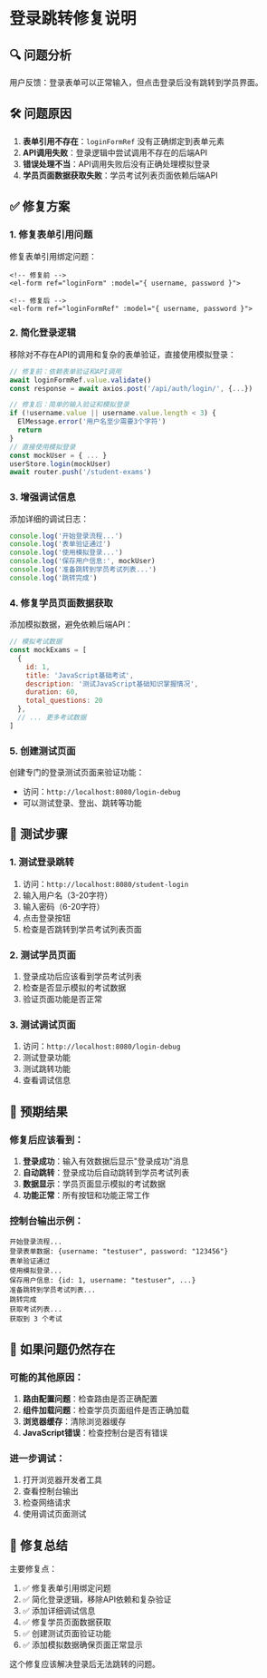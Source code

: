 # 登录跳转修复说明

## 🔍 问题分析
用户反馈：登录表单可以正常输入，但点击登录后没有跳转到学员界面。

## 🛠️ 问题原因
1. **表单引用不存在**：`loginFormRef` 没有正确绑定到表单元素
2. **API调用失败**：登录逻辑中尝试调用不存在的后端API
3. **错误处理不当**：API调用失败后没有正确处理模拟登录
4. **学员页面数据获取失败**：学员考试列表页面依赖后端API

## ✅ 修复方案

### 1. 修复表单引用问题
修复表单引用绑定问题：
```vue
<!-- 修复前 -->
<el-form ref="loginForm" :model="{ username, password }">

<!-- 修复后 -->
<el-form ref="loginFormRef" :model="{ username, password }">
```

### 2. 简化登录逻辑
移除对不存在API的调用和复杂的表单验证，直接使用模拟登录：
```javascript
// 修复前：依赖表单验证和API调用
await loginFormRef.value.validate()
const response = await axios.post('/api/auth/login/', {...})

// 修复后：简单的输入验证和模拟登录
if (!username.value || username.value.length < 3) {
  ElMessage.error('用户名至少需要3个字符')
  return
}
// 直接使用模拟登录
const mockUser = { ... }
userStore.login(mockUser)
await router.push('/student-exams')
```

### 3. 增强调试信息
添加详细的调试日志：
```javascript
console.log('开始登录流程...')
console.log('表单验证通过')
console.log('使用模拟登录...')
console.log('保存用户信息:', mockUser)
console.log('准备跳转到学员考试列表...')
console.log('跳转完成')
```

### 4. 修复学员页面数据获取
添加模拟数据，避免依赖后端API：
```javascript
// 模拟考试数据
const mockExams = [
  {
    id: 1,
    title: 'JavaScript基础考试',
    description: '测试JavaScript基础知识掌握情况',
    duration: 60,
    total_questions: 20
  },
  // ... 更多考试数据
]
```

### 5. 创建测试页面
创建专门的登录测试页面来验证功能：
- 访问：`http://localhost:8080/login-debug`
- 可以测试登录、登出、跳转等功能

## 🧪 测试步骤

### 1. 测试登录跳转
1. 访问：`http://localhost:8080/student-login`
2. 输入用户名（3-20字符）
3. 输入密码（6-20字符）
4. 点击登录按钮
5. 检查是否跳转到学员考试列表页面

### 2. 测试学员页面
1. 登录成功后应该看到学员考试列表
2. 检查是否显示模拟的考试数据
3. 验证页面功能是否正常

### 3. 测试调试页面
1. 访问：`http://localhost:8080/login-debug`
2. 测试登录功能
3. 测试跳转功能
4. 查看调试信息

## 🔧 预期结果

### 修复后应该看到：
1. **登录成功**：输入有效数据后显示"登录成功"消息
2. **自动跳转**：登录成功后自动跳转到学员考试列表
3. **数据显示**：学员页面显示模拟的考试数据
4. **功能正常**：所有按钮和功能正常工作

### 控制台输出示例：
```
开始登录流程...
登录表单数据: {username: "testuser", password: "123456"}
表单验证通过
使用模拟登录...
保存用户信息: {id: 1, username: "testuser", ...}
准备跳转到学员考试列表...
跳转完成
获取考试列表...
获取到 3 个考试
```

## 🚀 如果问题仍然存在

### 可能的其他原因：
1. **路由配置问题**：检查路由是否正确配置
2. **组件加载问题**：检查学员页面组件是否正确加载
3. **浏览器缓存**：清除浏览器缓存
4. **JavaScript错误**：检查控制台是否有错误

### 进一步调试：
1. 打开浏览器开发者工具
2. 查看控制台输出
3. 检查网络请求
4. 使用调试页面测试

## 📝 修复总结

主要修复点：
1. ✅ 修复表单引用绑定问题
2. ✅ 简化登录逻辑，移除API依赖和复杂验证
3. ✅ 添加详细调试信息
4. ✅ 修复学员页面数据获取
5. ✅ 创建测试页面验证功能
6. ✅ 添加模拟数据确保页面正常显示

这个修复应该解决登录后无法跳转的问题。
